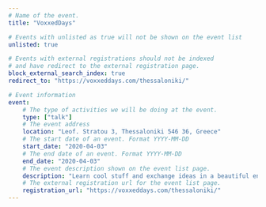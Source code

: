 ```yaml
---
# Name of the event.
title: "VoxxedDays"

# Events with unlisted as true will not be shown on the event list
unlisted: true

# Events with external registrations should not be indexed
# and have redirect to the external registration page.
block_external_search_index: true
redirect_to: "https://voxxeddays.com/thessaloniki/"

# Event information
event:
    # The type of activities we will be doing at the event.
    type: ["talk"]
    # The event address
    location: "Leof. Stratou 3, Thessaloniki 546 36, Greece"
    # The start date of an event. Format YYYY-MM-DD
    start_date: "2020-04-03"
    # The end date of an event. Format YYYY-MM-DD
    end_date: "2020-04-03"
    # The event description shown on the event list page.
    description: "Learn cool stuff and exchange ideas in a beautiful environment with leaders of technologies that run the world, such as Java, Scala, Ruby, Go, C# or anything else."
    # The external registration url for the event list page.
    registration_url: "https://voxxeddays.com/thessaloniki/"
---
```

